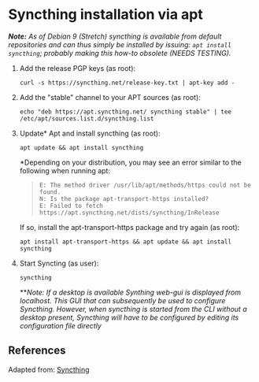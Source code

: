 # Syncthing installation via apt

***Note:** As of Debian 9 (Stretch) syncthing is available from default repositories and can thus simply be installed by issuing: `apt install syncthing`; probably making this how-to obsolete (NEEDS TESTING).*

1. Add the release PGP keys (as root):
    ```shell
    curl -s https://syncthing.net/release-key.txt | apt-key add -
    ```

2. Add the "stable" channel to your APT sources (as root):
    ```shell
    echo "deb https://apt.syncthing.net/ syncthing stable" | tee /etc/apt/sources.list.d/syncthing.list
    ```

3. Update* Apt and install syncthing (as root):
    ```shell
    apt update && apt install syncthing
    ```
    *Depending on your distribution, you may see an error similar to the following when running apt:

    >```
    >E: The method driver /usr/lib/apt/methods/https could not be found.
    >N: Is the package apt-transport-https installed?
    >E: Failed to fetch https://apt.syncthing.net/dists/syncthing/InRelease
    >```

    If so, install the apt-transport-https package and try again (as root):
    ```shell
    apt install apt-transport-https && apt update && apt install syncthing
    ```
    
4. Start Syncting (as user):
    ```shell
    syncthing
    ```
    ***Note: If a desktop is available Synthing web-gui is displayed from localhost. This GUI that can subsequently be used to configure Syncthing. However, when syncthing is started from the CLI without a desktop present, Syncthing will have to be configured by editing its configuration file directly*

## References

Adapted from: [Syncthing][1]


<!-- REFERENCES -->
[1]:https://apt.syncthing.net/
